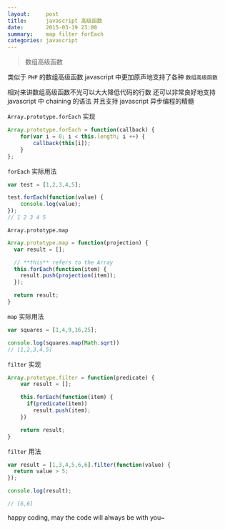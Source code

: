 ```yaml
---
layout:     post
title:      javascript 高级函数
date:       2015-03-19 23:00
summary:    map filter forEach
categories: javascript
---
```


> 数组高级函数

类似于 `PHP` 的数组高级函数 javascript 中更加原声地支持了各种 `数组高级函数`

相对来讲数组高级函数不光可以大大降低代码的行数 还可以非常良好地支持 javascript 中 chaining 的语法 并且支持 javascript 异步编程的精髓

`Array.prototype.forEach` 实现
``` javascript
Array.prototype.forEach = function(callback) {
    for(var i = 0; i < this.length; i ++) {
        callback(this[i]);
    }
};
```

`forEach` 实际用法

``` javascript
var test = [1,2,3,4,5];

test.forEach(function(value) {
    console.log(value);
});
// 1 2 3 4 5
```

`Array.prototype.map`

``` javascript
Array.prototype.map = function(projection) {
  var result = [];

  // **this** refers to the Array
  this.forEach(function(item) {
    result.push(projection(item));
  });

  return result;
}
```

`map` 实际用法

``` javascript
var squares = [1,4,9,16,25];

console.log(squares.map(Math.sqrt))
// [1,2,3,4,5]
```

`filter` 实现

``` javascript
Array.prototype.filter = function(predicate) {
    var result = [];

    this.forEach(function(item) {
      if(predicate(item))
        result.push(item);
    })

    return result;
}
```

`filter` 用法

``` javascript
var result = [1,3,4,5,6,6].filter(function(value) {
  return value > 5;
});

console.log(result);

// [6,6]
```


happy coding, may the code will always be with you~
